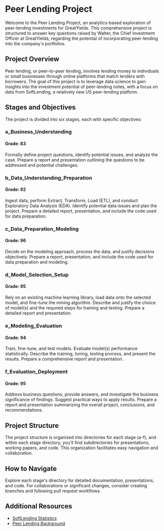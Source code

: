 # Peer Lending Project

Welcome to the Peer Lending Project, an analytics-based exploration of peer-lending investments for GreatYields. This comprehensive project is structured to answer key questions raised by Walter, the Chief Investment Officer at GreatYields, regarding the potential of incorporating peer-lending into the company's portfolios.

## Project Overview

Peer lending, or peer-to-peer lending, involves lending money to individuals or small businesses through online platforms that match lenders with borrowers. The goal of this project is to leverage data science to gain insights into the investment potential of peer-lending notes, with a focus on data from SoftLending, a relatively new US peer-lending platform.

## Stages and Objectives

The project is divided into six stages, each with specific objectives:

### a_Business_Understanding
#### Grade: 83
Formally define project questions, identify potential issues, and analyze the case. Prepare a report and presentation outlining the questions to be addressed and potential challenges.

### b_Data_Understanding_Preparation
#### Grade: 92
Ingest data, perform Extract, Transform, Load (ETL), and conduct Exploratory Data Analysis (EDA). Identify potential data issues and plan the project. Prepare a detailed report, presentation, and include the code used for data preparation.

### c_Data_Preparation_Modeling
#### Grade: 96
Decide on the modeling approach, process the data, and justify decisions objectively. Prepare a report, presentation, and include the code used for data preparation and modeling.

### d_Model_Selection_Setup
#### Grade: 95
Rely on an existing machine learning library, load data onto the selected model, and fine-tune the mining algorithm. Describe and justify the choice of model(s) and the required steps for training and testing. Prepare a detailed report and presentation.

### e_Modeling_Evaluation
#### Grade: 94
Train, fine-tune, and test models. Evaluate model(s) performance statistically. Describe the training, tuning, testing process, and present the results. Prepare a comprehensive report and presentation.

### f_Evaluation_Deployment
#### Grade: 95
Address business questions, provide answers, and investigate the business significance of findings. Suggest practical ways to apply results. Prepare a report and presentation summarizing the overall project, conclusions, and recommendations.

## Project Structure

The project structure is organized into directories for each stage (a-f), and within each stage directory, you'll find subdirectories for presentations, working papers, and code. This organization facilitates easy navigation and collaboration.

## How to Navigate

Explore each stage's directory for detailed documentation, presentations, and code. For collaborations or significant changes, consider creating branches and following pull request workflows.

## Additional Resources

- [SoftLending Statistics](https://www.lendingclub.com/info/demand-and-creditprofile.action)
- [Peer Lending Background](#peer-lending-background)

